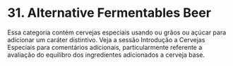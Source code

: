 # 31. Alternative Fermentables Beer

Essa categoria contém cervejas especiais usando ou grãos ou açúcar para adicionar um caráter distintivo. Veja a sessão Introdução a Cervejas Especiais para comentários adicionais, particularmente referente a avaliação do equilibro dos ingredientes adicionados a cerveja base.